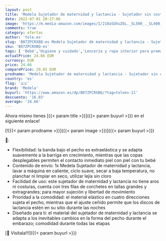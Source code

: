 ```yaml
---
layout: post
title: 'Medela Sujetador de maternidad y lactancia - Sujetador sin costuras y sin aros para el embarazo y la lactancia con banda elástica y tejido transpirable para una mayor comodidad durante todo el día'
date: 2022-07-01 20:27:06
image: 'https://m.media-amazon.com/images/I/210aSOXuZ6L._SL500_._SL400_.jpg'
comments: true
category: ofertas
author: 'tole.es'
slug: 'B07ZPCRXBQ-es Medela Sujetador de maternidad y lactancia - Sujetador sin...'
sku: 'B07ZPCRXBQ-es'
tags: [ 'Bebé','Higiene y cuidado','Lencería y ropa interior para premamá','Ropa','Ropa para mujer','Ropa para premamá','Sujetadores para premamá y de lactancia','Toallitas y accesorios para bebé','embarazo','lactancia','medela','🇪🇸', ]
actualPrice: 24.66 EUR
currency: EUR
price: 24.66
comparePrice: 29.65 EUR
prodname: 'Medela Sujetador de maternidad y lactancia - Sujetador sin costuras y sin aros para el embarazo y la lactancia con banda elástica y tejido transpirable para una mayor comodidad durante todo el día'
country: 'es'
flag: '🇪🇸'
brand: 'Medela'
buyurl: 'https://www.amazon.es/dp/B07ZPCRXBQ/?tag=tolees-21'
descuento: '16.83'
average: '24.66'
---
```


Ahora mismo tienes [{{< param title >}}]({{< param buyurl >}}) en el siguiente enlace!

[![{{< param prodname >}}]({{< param image >}})]({{< param buyurl >}})

🔎:

- Flexibilidad: la banda bajo el pecho es extraelástica y se adapta suavemente a la barriga en crecimiento, mientras que las copas desplegables permiten el contacto inmediato piel con piel con tu bebé
- Contenido de envío: 1x Medela Sujetador de maternidad y lactancia, lavar a máquina en caliente, ciclo suave, secar a baja temperatura, no planchar ni limpiar en seco, utilizar lejía sin cloro
- Facilidad de uso: este sujetador de maternidad y lactancia no tiene aros ni costuras, cuenta con tres filas de corchetes en tallas grandes y extragrandes; para mayor sujeción y libertad de movimiento
- Prioridad a la comodidad: el material elástico en cuatro direcciones sujeta el pecho, mientras que el ajuste ceñido permite que los discos de lactancia estén en su sitio durante las noches
- Diseñado para ti: el material del sujetador de maternidad y lactancia se adapta a los inevitables cambios en la forma del pecho durante el embarazo; comodidad durante todas las etapas

[🛒 Visítala!!!]({{< param buyurl >}})
